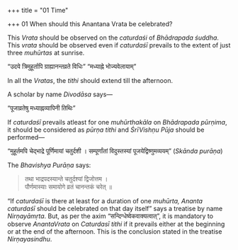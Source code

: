 +++
title = "01 Time"

+++
01 When should this Anantana Vrata be celebrated?


This *Vrata* should be observed on the *caturdaśi* of *Bhādrapada śuddha*. This *vrata* should be observed even if *caturdaśī* prevails to the extent of just three *muhūrtas* at sunrise.

“उदये त्रिमुहूर्तापि ग्राह्यानन्तव्रते विधिः” “मध्याह्ने भोज्यवेलायाम्”

In all the *Vratas*, the *tithi* should extend till the afternoon.

A scholar by name *Divodāsa* says—

“पूजाव्रतेषु मध्याह्नव्यापिनी तिथिः”

If *caturdaśī* prevails atleast for one *muhūrthakāla* on *Bhādrapada pūrṇima*, it should be considered as *pūrṇa tithi* and *ŚrīVishṇu Pūja* should be performed—

“मुहूर्तमपि चेद्भाद्रे पूर्णिमायां चतुर्दशी । सम्पूर्णांतां विदुस्तस्यां पूजयेद्विष्णुमव्ययम्” \(*Skānda purāṇa*\)

The *Bhavishya Purāṇa* says:

> तथा भाद्रपदस्यान्ते चतुर्दश्यां द्विजोत्तम ।   
> पौर्णमास्याः समायोगे व्रतं चानन्तकं चरेत् ॥ 

“If *caturdaśī* is there at least for a duration of one *muhūrta, Ananta caturdaśī* should be celebrated on that day itself” says a treatise by name *Nirṇayāmṛta*. But, as per the axim “सन्दिग्धेष्वेकवाक्यत्वात्”, it is mandatory to observe *AnantaVrata* on *Caturdasī tithi* if it prevails either at the beginning or at the end of the afternoon. This is the conclusion stated in the treatise *Nirṇayasindhu*.
